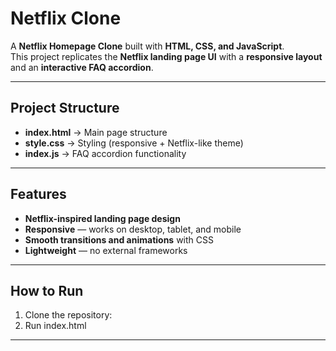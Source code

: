 <h1>Netflix Clone</h1>

<p>
  A <b>Netflix Homepage Clone</b> built with <b>HTML, CSS, and JavaScript</b>.<br>
  This project replicates the <b>Netflix landing page UI</b> with a <b>responsive layout</b> and an <b>interactive FAQ accordion</b>.
</p>

<hr>

<h2>Project Structure</h2>
<ul>
  <li><b>index.html</b> → Main page structure</li>
  <li><b>style.css</b> → Styling (responsive + Netflix-like theme)</li>
  <li><b>index.js</b> → FAQ accordion functionality</li>
</ul>

<hr>

<h2>Features</h2>
<ul>
  <li><b>Netflix-inspired landing page design</b></li>
  <li><b>Responsive</b> — works on desktop, tablet, and mobile</li>
  <li><b>Smooth transitions and animations</b> with CSS</li>
  <li><b>Lightweight</b> — no external frameworks</li>
</ul>

<hr>

<h2> How to Run</h2>
<ol>
  <li>Clone the repository:</li>
  <li>Run index.html</li>
</ol>


<hr>
